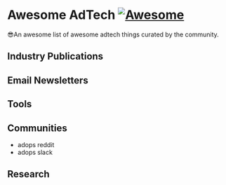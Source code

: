 # Awesome AdTech [![Awesome](https://awesome.re/badge-flat.svg)](https://awesome.re)

😎An awesome list of awesome adtech things curated by the community.

## Industry Publications

## Email Newsletters

## Tools

## Communities
- adops reddit
- adops slack

## Research
